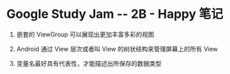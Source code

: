 # Google Study Jam -- 2B - Happy 笔记

1. 嵌套的 ViewGroup 可以展现出更加丰富多彩的视图

2. Android 通过 View 层次或者叫 View 的树状结构来管理屏幕上的所有 View

3. 变量名最好具有代表性，才能描述出所保存的数据类型